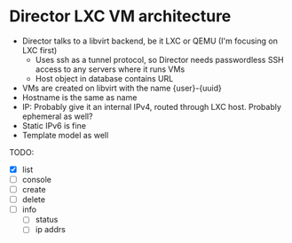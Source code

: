 # Director LXC VM architecture

 - Director talks to a libvirt backend, be it LXC or QEMU (I'm focusing on LXC first)
    - Uses ssh as a tunnel protocol, so Director needs passwordless SSH access to any servers where it runs VMs
    - Host object in database contains URL
 - VMs are created on libvirt with the name {user}-{uuid}
 - Hostname is the same as name
 - IP: Probably give it an internal IPv4, routed through LXC host.  Probably ephemeral as well?
 - Static IPv6 is fine
 - Template model as well



TODO: 
 - [x] list
 - [ ] console
 - [ ] create
 - [ ] delete
 - [ ] info
    - [ ] status
    - [ ] ip addrs
